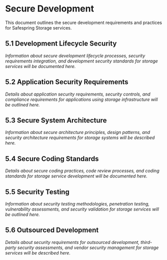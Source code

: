 # Secure Development

This document outlines the secure development requirements and practices for Safespring Storage services.

## 5.1 Development Lifecycle Security

*Information about secure development lifecycle processes, security requirements integration, and development security standards for storage services will be documented here.*

## 5.2 Application Security Requirements

*Details about application security requirements, security controls, and compliance requirements for applications using storage infrastructure will be outlined here.*

## 5.3 Secure System Architecture

*Information about secure architecture principles, design patterns, and security architecture requirements for storage systems will be described here.*

## 5.4 Secure Coding Standards

*Details about secure coding practices, code review processes, and coding standards for storage service development will be documented here.*

## 5.5 Security Testing

*Information about security testing methodologies, penetration testing, vulnerability assessments, and security validation for storage services will be outlined here.*

## 5.6 Outsourced Development

*Details about security requirements for outsourced development, third-party security assessments, and vendor security management for storage services will be described here.*